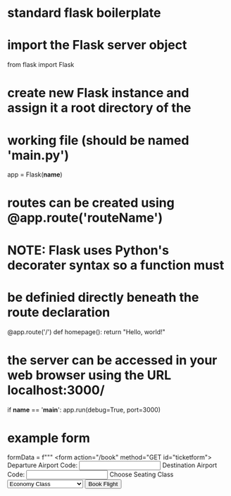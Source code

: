 # standard flask boilerplate

# import the Flask server object
from flask import Flask

# create new Flask instance and assign it a root directory of the 
# working file (should be named 'main.py')
app = Flask(__name__)

# routes can be created using @app.route('routeName')
# NOTE: Flask uses Python's decorater syntax so a function must 
# be definied directly beneath the route declaration
@app.route('/')
def homepage():
    return "Hello, world!"

# the server can be accessed in your web browser using the URL localhost:3000/
if __name__ == '__main__':
    app.run(debug=True, port=3000)

# example form

formData = f"""
    <form action="/book" method="GET id="ticketform">
        <label for="departure">Departure Airport Code:</label>
        <input type="text" id="departure" name="departure">
        <label for="destination">Destination Airport Code:</label>
        <input type="text" id="destination" name="destination">
        <label for="class">Choose Seating Class</label>
        <select id="class" name="class" form="ticketform">
            <option value="economy">Economy Class</option>
            <option value="premium-economy">Premium Economy Class</option>
            <option value="business">Business Class</option>
            <option value="first">First Class</option>
        </select>
        <input type="submit" value="Book Flight">
    </form>